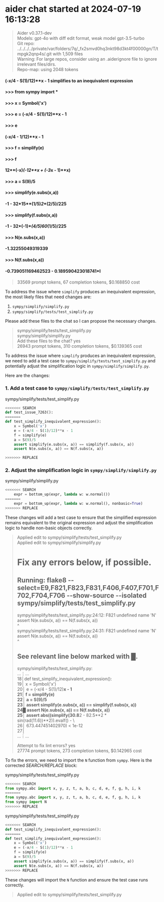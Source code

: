 
# aider chat started at 2024-07-19 16:13:28

> Aider v0.37.1-dev  
> Models: gpt-4o with diff edit format, weak model gpt-3.5-turbo  
> Git repo: ../../../../private/var/folders/7q/_fx2smvd0hq3nkt98d3kt4f00000gn/T/tmpgk2qnp4s/.git with 1,509 files  
> Warning: For large repos, consider using an .aiderignore file to ignore irrelevant files/dirs.  
> Repo-map: using 2048 tokens  

#### (-x/4 - S(1)/12)**x - 1 simplifies to an inequivalent expression  
####     >>> from sympy import *  
####     >>> x = Symbol('x')  
####     >>> e = (-x/4 - S(1)/12)**x - 1  
####     >>> e  
####     (-x/4 - 1/12)**x - 1  
####     >>> f = simplify(e)  
####     >>> f  
####     12**(-x)*(-12**x + (-3*x - 1)**x)  
####     >>> a = S(9)/5  
####     >>> simplify(e.subs(x,a))  
####     -1 - 32*15**(1/5)*2**(2/5)/225  
####     >>> simplify(f.subs(x,a))  
####     -1 - 32*(-1)**(4/5)*60**(1/5)/225  
####     >>> N(e.subs(x,a))  
####     -1.32255049319339  
####     >>> N(f.subs(x,a))  
####     -0.739051169462523 - 0.189590423018741*I  
####   
####  
> 33569 prompt tokens, 67 completion tokens, $0.168850 cost  

To address the issue where `simplify` produces an inequivalent expression, the most likely files that need changes are:

1. `sympy/simplify/simplify.py`
2. `sympy/simplify/tests/test_simplify.py`

Please add these files to the chat so I can propose the necessary changes.

> sympy/simplify/tests/test_simplify.py  
> sympy/simplify/simplify.py  
> Add these files to the chat? yes  
> 26943 prompt tokens, 310 completion tokens, $0.139365 cost  

To address the issue where `simplify` produces an inequivalent expression, we need to add a test case to `sympy/simplify/tests/test_simplify.py` and potentially adjust the simplification logic in `sympy/simplify/simplify.py`.

Here are the changes:

### 1. Add a test case to `sympy/simplify/tests/test_simplify.py`

sympy/simplify/tests/test_simplify.py
```python
<<<<<<< SEARCH
def test_issue_7263():
=======
def test_simplify_inequivalent_expression():
    x = Symbol('x')
    e = (-x/4 - S(1)/12)**x - 1
    f = simplify(e)
    a = S(9)/5
    assert simplify(e.subs(x, a)) == simplify(f.subs(x, a))
    assert N(e.subs(x, a)) == N(f.subs(x, a))

>>>>>>> REPLACE
```

### 2. Adjust the simplification logic in `sympy/simplify/simplify.py`

sympy/simplify/simplify.py
```python
<<<<<<< SEARCH
    expr = bottom_up(expr, lambda w: w.normal())
=======
    expr = bottom_up(expr, lambda w: w.normal(), nonbasic=True)
>>>>>>> REPLACE
```

These changes will add a test case to ensure that the simplified expression remains equivalent to the original expression and adjust the simplification logic to handle non-basic objects correctly.

> Applied edit to sympy/simplify/tests/test_simplify.py  
> Applied edit to sympy/simplify/simplify.py  
>  
> # Fix any errors below, if possible.  
>  
> ## Running: flake8 --select=E9,F821,F823,F831,F406,F407,F701,F702,F704,F706 --show-source --isolated sympy/simplify/tests/test_simplify.py  
>  
> sympy/simplify/tests/test_simplify.py:24:12: F821 undefined name 'N'  
> assert N(e.subs(x, a)) == N(f.subs(x, a))  
> ^  
> sympy/simplify/tests/test_simplify.py:24:31: F821 undefined name 'N'  
> assert N(e.subs(x, a)) == N(f.subs(x, a))  
> ^  
>  
> ## See relevant line below marked with █.  
>  
> sympy/simplify/tests/test_simplify.py:  
> ...⋮...  
> 18│def test_simplify_inequivalent_expression():  
> 19│    x = Symbol('x')  
> 20│    e = (-x/4 - S(1)/12)**x - 1  
> 21│    f = simplify(e)  
> 22│    a = S(9)/5  
> 23│    assert simplify(e.subs(x, a)) == simplify(f.subs(x, a))  
> 24█    assert N(e.subs(x, a)) == N(f.subs(x, a))  
> 25│    assert abs((simplify(30.8**2 - 82.5**2 * sin(rad(11.6))**2)).evalf() - \  
> 26│            673.447451402970) < 1e-12  
> 27│  
> ...⋮...  
>  
> Attempt to fix lint errors? yes  
> 27774 prompt tokens, 273 completion tokens, $0.142965 cost  

To fix the errors, we need to import the `N` function from `sympy`. Here is the corrected *SEARCH/REPLACE* block:

sympy/simplify/tests/test_simplify.py
```python
<<<<<<< SEARCH
from sympy.abc import x, y, z, t, a, b, c, d, e, f, g, h, i, k
=======
from sympy.abc import x, y, z, t, a, b, c, d, e, f, g, h, i, k
from sympy import N
>>>>>>> REPLACE
```

sympy/simplify/tests/test_simplify.py
```python
<<<<<<< SEARCH
def test_simplify_inequivalent_expression():
=======
def test_simplify_inequivalent_expression():
    x = Symbol('x')
    e = (-x/4 - S(1)/12)**x - 1
    f = simplify(e)
    a = S(9)/5
    assert simplify(e.subs(x, a)) == simplify(f.subs(x, a))
    assert N(e.subs(x, a)) == N(f.subs(x, a))
>>>>>>> REPLACE
```

These changes will import the `N` function and ensure the test case runs correctly.

> Applied edit to sympy/simplify/tests/test_simplify.py  
